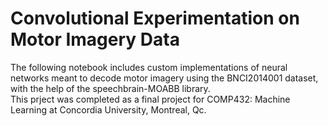 # Convolutional Experimentation on Motor Imagery Data

The following notebook includes custom implementations of neural networks meant to decode motor imagery using the BNCI2014001 dataset, with the help of the speechbrain-MOABB library. \
This prject was completed as a final project for COMP432: Machine Learning at Concordia University, Montreal, Qc.
